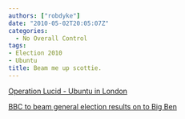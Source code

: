 ```yaml
---
authors: ["robdyke"]
date: "2010-05-02T20:05:07Z"
categories:
  - No Overall Control
tags:
- Election 2010
- Ubuntu
title: Beam me up scottie.
---
```

[Operation Lucid - Ubuntu in London](http://chriskenyon.typepad.com/my_weblog/2010/04/operation-london-loves-lucid.html)
  
[BBC to beam general election results on to Big Ben](http://news.bbc.co.uk/1/hi/uk_politics/election_2010/8656578.stm)
